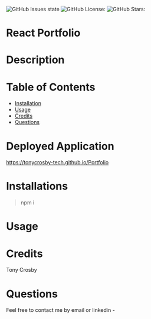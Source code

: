   ![GitHub Issues state](https://img.shields.io/github/issues/tonycrosby-tech/Portfolio)
  ![GitHub License:](https://img.shields.io/github/license/tonycrosby-tech/Portfolio)
  ![GitHub Stars:](https://img.shields.io/github/stars/tonycrosby-tech/Portfolio)
# React Portfolio
# Description

# Table of Contents
* [Installation](#installation)
* [Usage](#usage)
* [Credits](#credits)
* [Questions](#questions)


# Deployed Application
https://tonycrosby-tech.github.io/Portfolio

# Installations
> npm i

# Usage


# Credits
Tony Crosby

# Questions
Feel free to contact me by email or linkedin - 